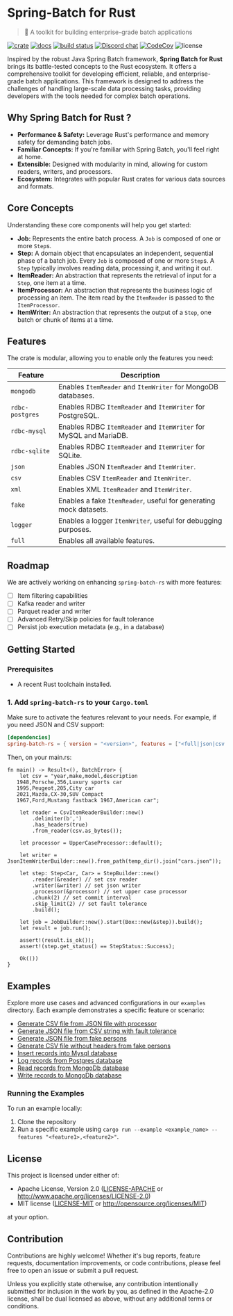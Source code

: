 # Spring-Batch for Rust

> 🐞 A toolkit for building enterprise-grade batch applications

[![crate](https://img.shields.io/crates/v/spring-batch-rs.svg)](https://crates.io/crates/spring-batch-rs)
[![docs](https://docs.rs/spring-batch-rs/badge.svg)](https://docs.rs/spring-batch-rs)
[![build status](https://github.com/sboussekeyt/spring-batch-rs/actions/workflows/test.yml/badge.svg)](https://github.com/sboussekeyt/spring-batch-rs/actions/workflows/test.yml)
[![Discord chat](https://img.shields.io/discord/1097536141617528966.svg?logo=discord&style=flat-square)](https://discord.gg/9FNhawNsG6)
[![CodeCov](https://codecov.io/gh/sboussekeyt/spring-batch-rs/branch/main/graph/badge.svg)](https://codecov.io/gh/sboussekeyt/spring-batch-rs)
![license](https://shields.io/badge/license-MIT%2FApache--2.0-blue)

Inspired by the robust Java Spring Batch framework, **Spring Batch for Rust** brings its battle-tested concepts to the Rust ecosystem. It offers a comprehensive toolkit for developing efficient, reliable, and enterprise-grade batch applications. This framework is designed to address the challenges of handling large-scale data processing tasks, providing developers with the tools needed for complex batch operations.

## Why Spring Batch for Rust ?

- **Performance & Safety:** Leverage Rust's performance and memory safety for demanding batch jobs.
- **Familiar Concepts:** If you're familiar with Spring Batch, you'll feel right at home.
- **Extensible:** Designed with modularity in mind, allowing for custom readers, writers, and processors.
- **Ecosystem:** Integrates with popular Rust crates for various data sources and formats.

## Core Concepts

Understanding these core components will help you get started:

- **Job:** Represents the entire batch process. A `Job` is composed of one or more `Step`s.
- **Step:** A domain object that encapsulates an independent, sequential phase of a batch job. Every `Job` is composed of one or more `Step`s. A `Step` typically involves reading data, processing it, and writing it out.
- **ItemReader:** An abstraction that represents the retrieval of input for a `Step`, one item at a time.
- **ItemProcessor:** An abstraction that represents the business logic of processing an item. The item read by the `ItemReader` is passed to the `ItemProcessor`.
- **ItemWriter:** An abstraction that represents the output of a `Step`, one batch or chunk of items at a time.

## Features

The crate is modular, allowing you to enable only the features you need:

| **Feature**     | **Description**                                                   |
| --------------- | ----------------------------------------------------------------- |
| `mongodb`       | Enables `ItemReader` and `ItemWriter` for MongoDB databases.      |
| `rdbc-postgres` | Enables RDBC `ItemReader` and `ItemWriter` for PostgreSQL.        |
| `rdbc-mysql`    | Enables RDBC `ItemReader` and `ItemWriter` for MySQL and MariaDB. |
| `rdbc-sqlite`   | Enables RDBC `ItemReader` and `ItemWriter` for SQLite.            |
| `json`          | Enables JSON `ItemReader` and `ItemWriter`.                       |
| `csv`           | Enables CSV `ItemReader` and `ItemWriter`.                        |
| `xml`           | Enables XML `ItemReader` and `ItemWriter`.                        |
| `fake`          | Enables a fake `ItemReader`, useful for generating mock datasets. |
| `logger`        | Enables a logger `ItemWriter`, useful for debugging purposes.     |
| `full`          | Enables all available features.                                   |

## Roadmap

We are actively working on enhancing `spring-batch-rs` with more features:

- [ ] Item filtering capabilities
- [ ] Kafka reader and writer
- [ ] Parquet reader and writer
- [ ] Advanced Retry/Skip policies for fault tolerance
- [ ] Persist job execution metadata (e.g., in a database)

## Getting Started

### Prerequisites

- A recent Rust toolchain installed.

### 1. Add `spring-batch-rs` to your `Cargo.toml`

Make sure to activate the features relevant to your needs. For example, if you need JSON and CSV support:

```toml
[dependencies]
spring-batch-rs = { version = "<version>", features = ["<full|json|csv|fake|logger>"] }
```

Then, on your main.rs:

```rust,no_run
fn main() -> Result<(), BatchError> {
    let csv = "year,make,model,description
   1948,Porsche,356,Luxury sports car
   1995,Peugeot,205,City car
   2021,Mazda,CX-30,SUV Compact
   1967,Ford,Mustang fastback 1967,American car";

    let reader = CsvItemReaderBuilder::new()
        .delimiter(b',')
        .has_headers(true)
        .from_reader(csv.as_bytes());

    let processor = UpperCaseProcessor::default();

    let writer = JsonItemWriterBuilder::new().from_path(temp_dir().join("cars.json"));

    let step: Step<Car, Car> = StepBuilder::new()
        .reader(&reader) // set csv reader
        .writer(&writer) // set json writer
        .processor(&processor) // set upper case processor
        .chunk(2) // set commit interval
        .skip_limit(2) // set fault tolerance
        .build();

    let job = JobBuilder::new().start(Box::new(&step)).build();
    let result = job.run();

    assert!(result.is_ok());
    assert!(step.get_status() == StepStatus::Success);

    Ok(())
}
```

## Examples

Explore more use cases and advanced configurations in our `examples` directory. Each example demonstrates a specific feature or scenario:

- [Generate CSV file from JSON file with processor](https://github.com/sboussekeyt/spring-batch-rs/blob/main/examples/generate_csv_file_from_json_file_with_processor.rs)
- [Generate JSON file from CSV string with fault tolerance](https://github.com/sboussekeyt/spring-batch-rs/blob/main/examples/generate_json_file_from_csv_string_with_fault_tolerance.rs)
- [Generate JSON file from fake persons](https://github.com/sboussekeyt/spring-batch-rs/blob/main/examples/generate_json_file_from_fake_persons.rs)
- [Generate CSV file without headers from fake persons](https://github.com/sboussekeyt/spring-batch-rs/blob/main/examples/generate_csv_file_without_headers_from_fake_persons.rs)
- [Insert records into Mysql database](https://github.com/sboussekeyt/spring-batch-rs/blob/main/examples/insert_records_into_mysql_database.rs)
- [Log records from Postgres database](https://github.com/sboussekeyt/spring-batch-rs/blob/main/examples/log_records_from_postgres_database.rs)
- [Read records from MongoDb database](https://github.com/sboussekeyt/spring-batch-rs/blob/main/examples/read_records_from_mongodb_database.rs)
- [Write records to MongoDb database](https://github.com/sboussekeyt/spring-batch-rs/blob/main/examples/write_records_to_mongodb_database.rs)

### Running the Examples

To run an example locally:

1. Clone the repository
2. Run a specific example using `cargo run --example <example_name> --features "<feature1>,<feature2>"`.

## License

This project is licensed under either of:

- Apache License, Version 2.0
  ([LICENSE-APACHE](LICENSE-APACHE) or <http://www.apache.org/licenses/LICENSE-2.0>)
- MIT license
  ([LICENSE-MIT](LICENSE-MIT) or <http://opensource.org/licenses/MIT>)

at your option.

## Contribution

Contributions are highly welcome! Whether it's bug reports, feature requests, documentation improvements, or code contributions, please feel free to open an issue or submit a pull request.

Unless you explicitly state otherwise, any contribution intentionally submitted for inclusion in the work by you, as defined in the Apache-2.0 license, shall be dual licensed as above, without any additional terms or conditions.
